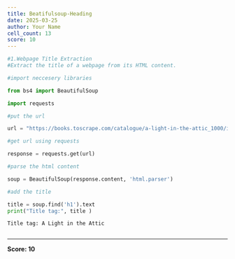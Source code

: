 ```yaml
---
title: Beatifulsoup-Heading
date: 2025-03-25
author: Your Name
cell_count: 13
score: 10
---
```


```python
#1.Webpage Title Extraction
#Extract the title of a webpage from its HTML content.
```


```python
#import neccesery libraries
```


```python
from bs4 import BeautifulSoup
```


```python
import requests
```


```python
#put the url 
```


```python
url = "https://books.toscrape.com/catalogue/a-light-in-the-attic_1000/index.html"
```


```python
#get url using requests 
```


```python
response = requests.get(url)
```


```python
#parse the html content
```


```python
soup = BeautifulSoup(response.content, 'html.parser')
```


```python
#add the title
```


```python
title = soup.find('h1').text
print("Title tag:", title )
```

    Title tag: A Light in the Attic



```python

```


---
**Score: 10**
